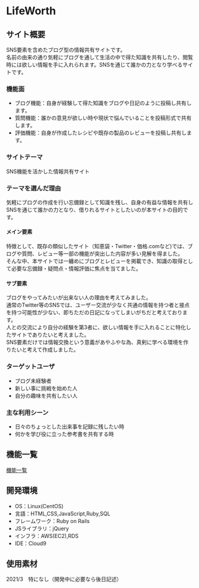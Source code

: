 # LifeWorth

## サイト概要
SNS要素を含めたブログ型の情報共有サイトです。  
名前の由来の通り気軽にブログを通して生活の中で得た知識を共有したり、閲覧時には欲しい情報を手に入れられます。SNSを通じて誰かの力となり学べるサイトです。
### 機能面
- ブログ機能：自身が経験して得た知識をブログや日記のように投稿し共有します。  
- 質問機能：誰かの意見が欲しい時や現状で悩んでいることを投稿形式で共有します。  
- 評価機能：自身が作成したレシピや既存の製品のレビューを投稿し共有します。  


### サイトテーマ
SNS機能を活かした情報共有サイト


### テーマを選んだ理由
気軽にブログの作成を行い忘備録として知識を残し、自身の有益な情報を共有しSNSを通じて誰かの力となり、借りれるサイトとしたいのが本サイトの目的です。  
#### メイン要素
特徴として、既存の類似したサイト（知恵袋・Twitter・価格.comなど)では、ブログや質問、レビュー等一部の機能が突出した内容が多い見解を得ました。  
そんな中、本サイトでは一纏めにブログとレビューを掲載でき、知識の取得として必要な忘備録・疑問点・情報評価に焦点を当てました。  
#### サブ要素
ブログをやってみたいが出来ない人の理由を考えてみました。  
通常のTwitter等のSNSでは、ユーザー交流が少なく共通の情報を持つ者と接点を持つ可能性が少ない、即ちただの日記になってしまいがちだと考えております。  
人との交流により自分の経験を第3者に、欲しい情報を手に入れることに特化したサイトでありたいと考えました。  
SNS要素だけでは情報交換という意義があやふやな為、真剣に学べる環境を作りたいと考えて作成しました。  


### ターゲットユーザ
- ブログ未経験者
- 新しい事に挑戦を始めた人
- 自分の趣味を共有したい人


### 主な利用シーン
- 日々のちょっとした出来事を記録に残したい時
- 何かを学び役に立った参考書を共有する時


## 機能一覧
[機能一覧](https://docs.google.com/spreadsheets/d/1xHhkCymSg7x_aXDxcdAokpo4oMt0UW8WG4slOM5PF58/edit#gid=0)


## 開発環境
- OS：Linux(CentOS)
- 言語：HTML,CSS,JavaScript,Ruby,SQL
- フレームワーク：Ruby on Rails
- JSライブラリ：jQuery
- インフラ：AWS(EC2),RDS
- IDE：Cloud9


## 使用素材
2021/3　特になし（開発中に必要なら後日記述）
